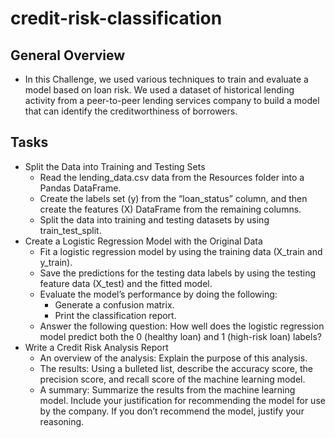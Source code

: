 # credit-risk-classification
## General Overview
- In this Challenge, we used various techniques to train and evaluate a model based on loan risk. We used a dataset of historical lending activity from a peer-to-peer lending services company to build a model that can identify the creditworthiness of borrowers.
## Tasks
- Split the Data into Training and Testing Sets
    - Read the lending_data.csv data from the Resources folder into a Pandas DataFrame.
    - Create the labels set (y) from the “loan_status” column, and then create the features (X) DataFrame from the remaining columns.
    - Split the data into training and testing datasets by using train_test_split.
- Create a Logistic Regression Model with the Original Data
    - Fit a logistic regression model by using the training data (X_train and y_train).
    - Save the predictions for the testing data labels by using the testing feature data (X_test) and the fitted model.
    - Evaluate the model’s performance by doing the following:
        - Generate a confusion matrix.
        - Print the classification report.
    - Answer the following question: How well does the logistic regression model predict both the 0 (healthy loan) and 1 (high-risk loan) labels?
- Write a Credit Risk Analysis Report
    - An overview of the analysis: Explain the purpose of this analysis.
    - The results: Using a bulleted list, describe the accuracy score, the precision score, and recall score of the machine learning model.
    - A summary: Summarize the results from the machine learning model. Include your justification for recommending the model for use by the company. If you don’t recommend the model, justify your reasoning.
